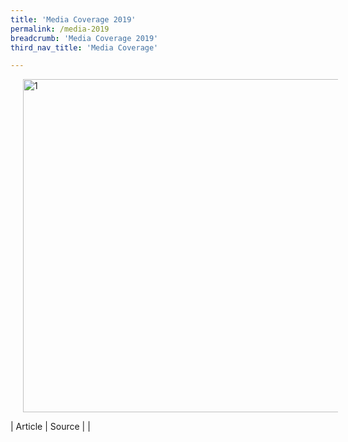 ```yaml
---
title: 'Media Coverage 2019'
permalink: /media-2019
breadcrumb: 'Media Coverage 2019'
third_nav_title: 'Media Coverage'

---
```



<img src="/images/media/media3.jpg" alt="1" style="float:center;width:800px;height:533px;margin:0px 20px">

| Article | Source |
| 